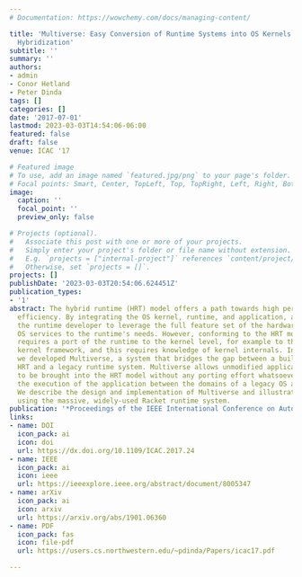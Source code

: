 ```yaml
---
# Documentation: https://wowchemy.com/docs/managing-content/

title: 'Multiverse: Easy Conversion of Runtime Systems into OS Kernels via Automatic
  Hybridization'
subtitle: ''
summary: ''
authors:
- admin
- Conor Hetland
- Peter Dinda
tags: []
categories: []
date: '2017-07-01'
lastmod: 2023-03-03T14:54:06-06:00
featured: false
draft: false
venue: ICAC '17

# Featured image
# To use, add an image named `featured.jpg/png` to your page's folder.
# Focal points: Smart, Center, TopLeft, Top, TopRight, Left, Right, BottomLeft, Bottom, BottomRight.
image:
  caption: ''
  focal_point: ''
  preview_only: false

# Projects (optional).
#   Associate this post with one or more of your projects.
#   Simply enter your project's folder or file name without extension.
#   E.g. `projects = ["internal-project"]` references `content/project/deep-learning/index.md`.
#   Otherwise, set `projects = []`.
projects: []
publishDate: '2023-03-03T20:54:06.624451Z'
publication_types:
- '1'
abstract: The hybrid runtime (HRT) model offers a path towards high performance and
  efficiency. By integrating the OS kernel, runtime, and application, an HRT allows
  the runtime developer to leverage the full feature set of the hardware and specialize
  OS services to the runtime's needs. However, conforming to the HRT model currently
  requires a port of the runtime to the kernel level, for example to the Nautilus
  kernel framework, and this requires knowledge of kernel internals. In response,
  we developed Multiverse, a system that bridges the gap between a built-from-scratch
  HRT and a legacy runtime system. Multiverse allows unmodified applications and runtimes
  to be brought into the HRT model without any porting effort whatsoever by splitting
  the execution of the application between the domains of a legacy OS and an HRT environment.
  We describe the design and implementation of Multiverse and illustrate its capabilities
  using the massive, widely-used Racket runtime system.
publication: '*Proceedings of the IEEE International Conference on Autonomic Computing*'
links:
- name: DOI
  icon_pack: ai
  icon: doi
  url: https://dx.doi.org/10.1109/ICAC.2017.24
- name: IEEE
  icon_pack: ai
  icon: ieee
  url: https://ieeexplore.ieee.org/abstract/document/8005347
- name: arXiv
  icon_pack: ai
  icon: arxiv
  url: https://arxiv.org/abs/1901.06360
- name: PDF
  icon_pack: fas
  icon: file-pdf
  url: https://users.cs.northwestern.edu/~pdinda/Papers/icac17.pdf

---
```

